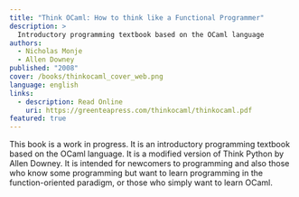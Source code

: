 ```yaml
---
title: "Think OCaml: How to think like a Functional Programmer"
description: >
  Introductory programming textbook based on the OCaml language
authors:
  - Nicholas Monje
  - Allen Downey
published: "2008"
cover: /books/thinkocaml_cover_web.png
language: english
links:
  - description: Read Online
    uri: https://greenteapress.com/thinkocaml/thinkocaml.pdf
featured: true
---
```


This book is a work in progress. It is an introductory programming
textbook based on the OCaml language. It is a modified version of
Think Python by Allen Downey. It is intended for newcomers to
programming and also those who know some programming but want to learn
programming in the function-oriented paradigm, or those who simply
want to learn OCaml.
